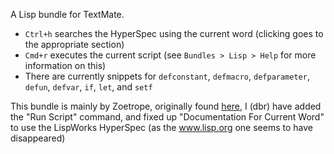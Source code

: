 A Lisp bundle for TextMate.

- `Ctrl+h` searches the HyperSpec using the current word (clicking goes to the appropriate section)
- `Cmd+r` executes the current script (see `Bundles > Lisp > Help` for more information on this)
- There are currently snippets for `defconstant`, `defmacro`, `defparameter`, `defun`, `defvar`, `if`, `let`, and `setf`

This bundle is mainly by Zoetrope, originally found [here](http://zoetrope.speakermouth.com/2008/4/9/lisp-bundle-for-textmate), I (dbr) have added the "Run Script" command, and fixed up "Documentation For Current Word" to use the LispWorks HyperSpec (as the www.lisp.org one seems to have disappeared)